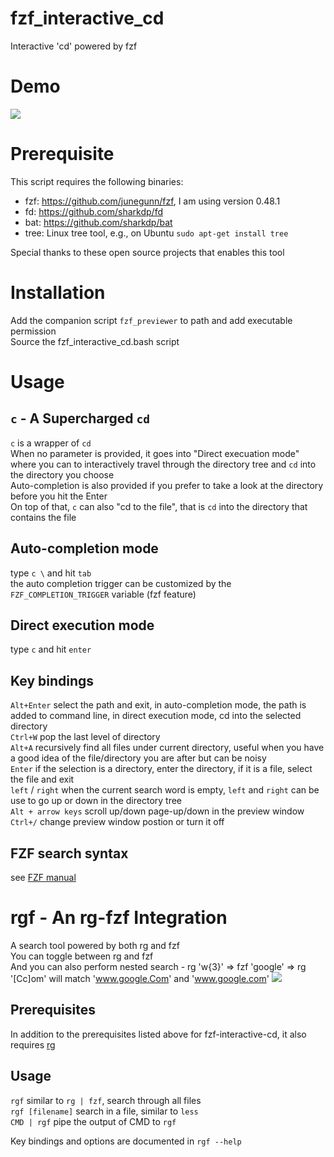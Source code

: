 # fzf_interactive_cd
Interactive 'cd' powered by fzf

# Demo
![](https://github.com/Kyle0923/fzf_interactive_cd/fzf_cd.gif)

# Prerequisite
This script requires the following binaries:  
- fzf: https://github.com/junegunn/fzf, I am using version 0.48.1  
- fd: https://github.com/sharkdp/fd  
- bat: https://github.com/sharkdp/bat  
- tree: Linux tree tool, e.g., on Ubuntu `sudo apt-get install tree`  

Special thanks to these open source projects that enables this tool

# Installation
Add the companion script `fzf_previewer` to path and add executable permission  
Source the fzf_interactive_cd.bash script

# Usage
## `c` - A Supercharged `cd`
`c` is a wrapper of `cd`  
When no parameter is provided, it goes into "Direct execuation mode" where you can to interactively travel through the directory tree and `cd` into the directory you choose  
Auto-completion is also provided if you prefer to take a look at the directory before you hit the Enter  
On top of that, `c` can also "cd to the file", that is `cd` into the directory that contains the file

## Auto-completion mode
type `c \` and hit `tab`  
the auto completion trigger can be customized by the `FZF_COMPLETION_TRIGGER` variable (fzf feature)
## Direct execution mode
type `c` and hit `enter`

## Key bindings
`Alt+Enter` select the path and exit, in auto-completion mode, the path is added to command line, in direct execution mode, cd into the selected directory  
`Ctrl+W` pop the last level of directory  
`Alt+A` recursively find all files under current directory, useful when you have a good idea of the file/directory you are after but can be noisy  
`Enter` if the selection is a directory, enter the directory, if it is a file, select the file and exit  
`left` / `right` when the current search word is empty, `left` and `right` can be use to go up or down in the directory tree  
`Alt + arrow keys` scroll up/down page-up/down in the preview window  
`Ctrl+/` change preview window postion or turn it off  

## FZF search syntax
see [FZF manual](https://github.com/junegunn/fzf?tab=readme-ov-file#search-syntax)

# rgf - An rg-fzf Integration
A search tool powered by both rg and fzf  
You can toggle between rg and fzf  
And you can also perform nested search - rg 'w{3}' => fzf 'google' => rg '[Cc]om' will match 'www.google.Com' and 'www.google.com'
![](https://github.com/Kyle0923/fzf_interactive_cd/rgf.gif)

## Prerequisites
In addition to the prerequisites listed above for fzf-interactive-cd, it also requires [rg](https://github.com/BurntSushi/ripgrep)

## Usage
`rgf` similar to `rg | fzf`, search through all files  
`rgf [filename]` search in a file, similar to `less`  
`CMD | rgf` pipe the output of CMD to `rgf`  

Key bindings and options are documented in `rgf --help`

